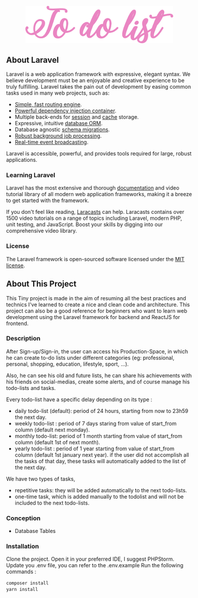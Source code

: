 <!--suppress ALL -->
<p align="center"><a href="https://github.com/YasmineMarzouk/my-todos-api" target="_blank"><img alt="app-title" src="public/images/todolist_pink.png" width="400"></a></p>

## About Laravel 
Laravel is a web application framework with expressive, elegant syntax. We believe development must be an enjoyable 
and creative experience to be truly fulfilling. Laravel takes the pain out of development by easing common tasks used 
in many web projects, such as:

- [Simple, fast routing engine](https://laravel.com/docs/routing).
- [Powerful dependency injection container](https://laravel.com/docs/container).
- Multiple back-ends for [session](https://laravel.com/docs/session) and [cache](https://laravel.com/docs/cache) storage.
- Expressive, intuitive [database ORM](https://laravel.com/docs/eloquent).
- Database agnostic [schema migrations](https://laravel.com/docs/migrations).
- [Robust background job processing](https://laravel.com/docs/queues).
- [Real-time event broadcasting](https://laravel.com/docs/broadcasting).

Laravel is accessible, powerful, and provides tools required for large, robust applications.

### Learning Laravel
Laravel has the most extensive and thorough [documentation](https://laravel.com/docs) and video tutorial library of all 
modern web application frameworks, making it a breeze to get started with the framework.

If you don't feel like reading, [Laracasts](https://laracasts.com) can help. Laracasts contains over 1500 video tutorials
on a range of topics including Laravel, modern PHP, unit testing, and JavaScript. Boost your skills by digging into our
comprehensive video library.

### License
The Laravel framework is open-sourced software licensed under the [MIT license](https://opensource.org/licenses/MIT).

## About This Project
This Tiny project is made in the aim of resuming all the best practices and technics I've learned to create a nice
and clean code and architecture. This project can also be a good reference for beginners who want to learn web
development using the Laravel framework for backend and ReactJS for frontend.

### Description
After Sign-up/Sign-in, the user can access his Production-Space, in which he can create to-do lists under different
categories (eg: professional, personal, shopping, education, lifestyle, sport, ...). 

Also, he can see his old and future lists, he can share
his achievements with his friends on social-medias, create some alerts, and of course manage his todo-lists and tasks.

Every todo-list have a specific delay depending on its type :
- daily todo-list (default): period of 24 hours, starting from now to 23h59 the next day.
- weekly todo-list : period of 7 days staring from value of start_from column (default next monday).
- monthly todo-list: period of 1 month starting from value of start_from column (default 1st of next month).
- yearly todo-list : period of 1 year starting from value of start_from column (default 1st january next year).
if the user did not accomplish all the tasks of that day, these tasks will automatically added to the list of the next day.

We have two types of tasks, 
- repetitive tasks: they will be added automatically to the next todo-lists. 
- one-time task, which is added manually to the todolist and will not be included to the next todo-lists.

### Conception
- Database Tables


### Installation
Clone the project.
Open it in your preferred IDE, I suggest PHPStorm.
Update you .env file, you can refer to the .env.example
Run the following commands :
```sh
composer install
yarn install
```
